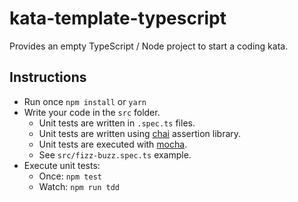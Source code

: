 # kata-template-typescript

Provides an empty TypeScript / Node project to start a coding kata.

## Instructions

- Run once `npm install` or `yarn`
- Write your code in the `src` folder.
  - Unit tests are written in `.spec.ts` files.
  - Unit tests are written using [chai](http://chaijs.com) assertion library.
  - Unit tests are executed with [mocha](https://mochajs.org/).
  - See `src/fizz-buzz.spec.ts` example.
- Execute unit tests:
  - Once: `npm test`
  - Watch: `npm run tdd`
